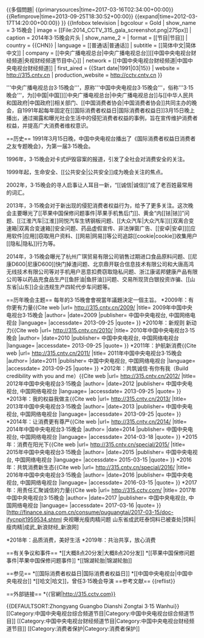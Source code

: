 {{多個問題|
{{primarysources|time=2017-03-16T02:34:00+00:00}}
{{Refimprove|time=2013-09-25T18:30:52+00:00}}
{{expand|time=2012-03-17T14:20:00+00:00}}
}}
{{Infobox television
| bgcolour      = Gold
| show_name     = 3·15晚会
| image         = [[File:2014_CCTV_315_gala_screenshot.png|275px]]
| caption       = 2014年3·15晚会片头
| show_name_2   = 
| format        = [[节目|节目]]
| country       = {{CHN}}
| language      = [[普通话|普通话]]
| subtitle      = [[简体中文|简体中文]]
| company       = [[中央广播电视总台|中央广播电视总台]][[中国中央电视台财经频道|央视财经频道节目中心]]
| network       = [[中国中央电视台财经频道|中国中央电视台财经频道]]
| first_aired   = {{Start date|1991|03|15}}
| website       = http://315.cntv.cn
| production_website = http://cctv.cntv.cn
}}

'''中央广播电视总台3·15晚会'''，原称'''中国中央电视台3·15晚会'''，俗称'''3·15晚会'''，为[[中国|中国]][[中央广播电视总台|中央广播电视总台]]与[[中华人民共和国政府|中国政府]]相关部门、[[中国消费者协会|中国消费者协会]]共同主办的晚会，自1991年起每年固定在[[国际消费者权益日|国际消费者权益日]]3月15日晚上播出，通过揭露和曝光社会生活中的侵犯消费者权益的事例，旨在宣传维护消费者权益，并提高广大消费者维权意识。

==历史==
1991年3月15日晚，中国中央电视台播出了《国际消费者权益日消费者之友专题晚会》，为第一届3·15晚会。

1996年，3·15晚会对卡式炉毁容案的报道，引发了全社会对消费安全的关注。

1999年起，生命安全、[[公共安全|公共安全]]成为晚会关注的焦点。

2002年，3·15晚会的寻人启事让人耳目一新，“[[诚信|诚信]]”成了老百姓最常用的词汇。

2013年，3·15晚会对于新出现的侵犯消费者权益行为，给予了更多关注。这次晚会主要曝光了[[苹果中国保修问题事件|苹果手机售后门]]、黄金“内[[铱|铱]]”问题、[[江淮汽车|江淮]]同悦汽车生锈钢板问题、[[大众汽车|大众汽车]][[双离合变速箱|双离合变速箱]]安全问题、药品虚假宣传、非法弹窗广告、[[安卓|安卓]][[应用软件|应用]]窃取用户资料、[[网易|网易]]等公司追踪[[cookie|cookie]]收集用户[[隐私|隐私]]行为等。

2014年，3·15晚会曝光了杭州广琪贸易有限公司销售过期进口食品原料问题、[[尼康D600|尼康D600]]快门掉渣问题、北京鼎开联合信息技术有限公司和大唐高鸿无线技术有限公司等对手机用户恶意扣费窃取隐私问题、浙江康诺邦健康产品有限公司等以药品充食品生产[[鱼肝油|鱼肝油]]问题、交易所现货白银投资诈骗、[[山东省|山东]]企业违规生产四轮代步车问题等。

==历年晚会主题==
每年的3·15晚會會視當年議題決定一個主旨。
*2009年：有你更有力量<ref>{{Cite web |url= http://315.cntv.cn/2009/ |title= 2009年中国中央电视台3·15晚会 |author=  |date=2009 |publisher= 中国中央电视台, 中国网络电视台 |language=  |accessdate= 2013-09-25 |quote=  }}</ref>
*2010年：新规则 新动力<ref>{{Cite web |url= http://315.cntv.cn/2010/ |title= 2010年中国中央电视台3·15晚会 |author=  |date=2010 |publisher= 中国中央电视台, 中国网络电视台 |language=  |accessdate= 2013-09-25 |quote=  }}</ref>
*2011年：护航新消费<ref>{{Cite web |url= http://315.cntv.cn/2011/ |title= 2011年中国中央电视台3·15晚会 |author=  |date=2011 |publisher= 中国中央电视台, 中国网络电视台 |language=  |accessdate= 2013-09-25 |quote=  }}</ref>
*2012年：共筑诚信·有你有我（Build credibility with you and me）<ref>{{Cite web |url= http://315.cntv.cn/2012/ |title= 2012年中国中央电视台3·15晚会 |author=  |date=2012 |publisher= 中国中央电视台, 中国网络电视台 |language=  |accessdate= 2013-09-25 |quote=  }}</ref>
*2013年：我的权益我做主<ref>{{Cite web |url= http://315.cntv.cn/2013/ |title= 2013年中国中央电视台3·15晚会 |author=  |date=2013 |publisher= 中国中央电视台, 中国网络电视台 |language=  |accessdate= 2013-09-25 |quote=  }}</ref>
*2014年：让消费更有尊严<ref>{{Cite web |url= http://315.cntv.cn/2014/ |title= 2014年中国中央电视台3·15晚会 |author=  |date=2014 |publisher= 中国中央电视台, 中国网络电视台 |language=  |accessdate= 2014-03-18 |quote=  }}</ref>
*2015年：消费在阳光下<ref>{{Cite web |url= http://315.cntv.cn/special/2015/ |title= 2015年中国中央电视台3·15晚会 |author=  |date=2015 |publisher= 中国中央电视台, 中国网络电视台 |language=  |accessdate= 2015-03-15 |quote=  }}</ref>
*2016年：共筑消费新生态<ref>{{Cite web |url= http://315.cntv.cn/special/2016/ |title= 2016年中国中央电视台3·15晚会 |author=  |date=2016 |publisher= 中国中央电视台, 中国网络电视台 |language=  |accessdate= 2016-03-15 |quote=  }}</ref>
*2017年：用责任汇聚诚信的力量<ref>{{Cite web |url= http://315.cctv.com/ |title= 2017年中国中央电视台3·15晚会 |author=  |date=2017 |publisher= 中国中央电视台, 中国网络电视台 |language=  |accessdate= 2017-03-16 |quote=  }}</ref><ref>[http://finance.sina.com.cn/consume/puguangtai/2017-03-15/doc-ifycnpit1959534.shtml 央视曝光瘦肉精问题 山东省成武旺泰饲料已被查处|饲料|瘦肉精|成武_新浪财经_新浪网]</ref>
<!--2017年的链接可能会在近期失效，根据预测可能会被迁移至 http://315.cntv.cn/special/2017/ -->
*2018年：品质消费，美好生活
*2019年：共治共享，放心消费

==有关争议和事件==
*[[大概8点20分发|大概8点20分发]]
*[[苹果中国保修问题事件|苹果中国保修问题事件]]
*[[锦湖轮胎|锦湖轮胎]]

==参见==
*[[国际消费者权益日|国际消费者权益日]]
*[[中国中央电视台|中国中央电视台]]
*[[哈文|哈文]]，曾任3·15晚会导演
==参考文献==
{{reflist}}

==外部链接==
*{{官網|http://315.cctv.com}}

{{DEFAULTSORT:Zhongyang Guangbo Dianshi Zongtai 3·15 Wanhui}}
[[Category:中国中央电视台综合频道节目|Category:中国中央电视台综合频道节目]]
[[Category:中国中央电视台财经频道节目|Category:中国中央电视台财经频道节目]]
[[Category:消费者保护|Category:消费者保护]]